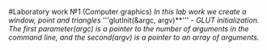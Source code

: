 #Laboratory work №1 (Computer graphics)
*In this lab work we create a window, point and triangles*
'''glutInit(&argc, argv)**''' - *GLUT initialization. The first parameter(argc) is a pointer to the number of arguments in the command line, and the second(argv) is a pointer to an array of arguments.*
